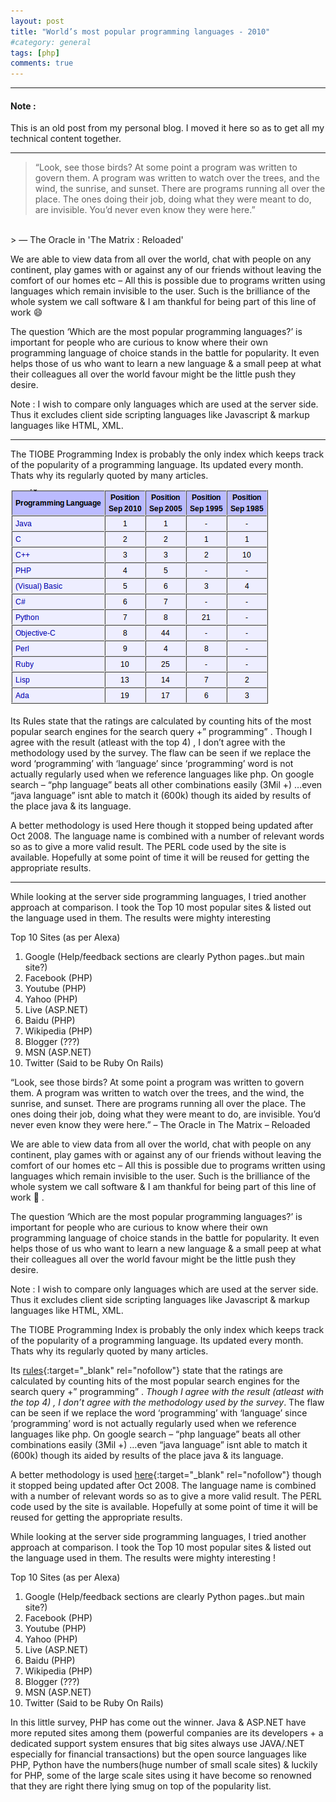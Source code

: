 ```yaml
---
layout: post
title: "World’s most popular programming languages - 2010"
#category: general
tags: [php]
comments: true
---
```

****
#### Note : 
This is an old post from my personal blog.
I moved it here so as to get all my technical content together.

****
> “Look, see those birds? At some point a program was written to govern them. A program was written to watch over the trees, and the wind, the sunrise, and sunset. There are programs running all over the place. The ones doing their job, doing what they were meant to do, are invisible. You’d never even know they were here.” 
<br/>
> ― The Oracle in 'The Matrix : Reloaded'

We are able to view data from all over the world, chat with people on any continent, play games with or against any of our friends without leaving the comfort of our homes etc – All this is possible due to programs written using languages which remain invisible to the user.
Such is the brilliance of the whole system we call software & I am thankful for being part of this line of work :smile:

The question ‘Which are the most popular programming languages?’ is important for people who are curious to know where their own programming language of choice stands in the battle for popularity. It even helps those of us who want to learn a new language & a small peep at what their colleagues all over the world favour might be the little push they desire.

Note : I wish to compare only languages which are used at the server side. Thus it excludes client side scripting languages like Javascript & markup languages like HTML, XML.

****

The TIOBE Programming Index is probably the only index which keeps track of the popularity of a programming language. Its updated every month. Thats why its regularly quoted by many articles.

!["Tiobe 2010"](/assets/images/tiobestat2010.png "Tiobe 2010")

Its Rules state that the ratings are calculated by counting hits of the most popular search engines for the search query +”<language> programming” .
Though I agree with the result (atleast with the top 4) , I don’t agree with the methodology used by the survey. The flaw can be seen if we replace the word ‘programming’ with ‘language’ since ‘programming’ word is not actually regularly used when we reference languages like php.
On google search – “php language” beats all other combinations easily (3Mil +) …even “java language” isnt able to match it (600k) though its aided by results of the place java & its language.

A better methodology is used Here though it stopped being updated after Oct 2008. The language name is combined with a number of relevant words so as to give a more valid result. The PERL code used by the site is available. Hopefully at some point of time it will be reused for getting the appropriate results.

****

While looking at the server side programming languages, I tried another approach at comparison. I took the Top 10 most popular sites & listed out the language used in them. The results were mighty interesting 

Top 10 Sites (as per Alexa)
1. Google (Help/feedback sections are clearly Python pages..but main site?)
2. Facebook (PHP)
3. Youtube (PHP)
4. Yahoo (PHP)
5. Live (ASP.NET)
6. Baidu (PHP)
7. Wikipedia (PHP)
8. Blogger (???)
9. MSN (ASP.NET)
10. Twitter (Said to be Ruby On Rails)


“Look, see those birds? At some point a program was written to govern them. A program was written to watch over the trees, and the wind, the sunrise, and sunset. There are programs running all over the place. The ones doing their job, doing what they were meant to do, are invisible. You’d never even know they were here.”
– The Oracle in The Matrix – Reloaded
 
We are able to view data from all over the world, chat with people on any continent, play games with or against any of our friends without leaving the comfort of our homes etc – All this is possible due to programs written using languages which remain invisible to the user.
Such is the brilliance of the whole system we call software & I am thankful for being part of this line of work 🙂 .

The question ‘Which are the most popular programming languages?’ is important for people who are curious to know where their own programming language of choice stands in the battle for popularity. It even helps those of us who want to learn a new language & a small peep at what their colleagues all over the world favour might be the little push they desire.

Note : I wish to compare only languages which are used at the server side. Thus it excludes client side scripting languages like Javascript & markup languages like HTML, XML.

The TIOBE Programming Index is probably the only index which keeps track of the popularity of a programming language. Its updated every month. Thats why its regularly quoted by many articles.

 
Its [rules](https://www.tiobe.com/tiobe-index/programming-languages-definition/){:target="_blank" rel="nofollow"} state that the ratings are calculated by counting hits of the most popular search engines for the search query +”<language> programming” .
*Though I agree with the result (atleast with the top 4) , I don’t agree with the methodology used by the survey*. The flaw can be seen if we replace the word ‘programming’ with ‘language’ since ‘programming’ word is not actually regularly used when we reference languages like php.
On google search – “php language” beats all other combinations easily (3Mil +) …even “java language” isnt able to match it (600k) though its aided by results of the place java & its language.

A better methodology is used [here](https://web.archive.org/web/20110820084147/http://lui.arbingersys.com/index.html){:target="_blank" rel="nofollow"} though it stopped being updated after Oct 2008. The language name is combined with a number of relevant words so as to give a more valid result. The PERL code used by the site is available. Hopefully at some point of time it will be reused for getting the appropriate results.

While looking at the server side programming languages, I tried another approach at comparison. I took the Top 10 most popular sites & listed out the language used in them. The results were mighty interesting !
 
Top 10 Sites (as per Alexa)
1. Google (Help/feedback sections are clearly Python pages..but main site?)
2. Facebook (PHP)
3. Youtube (PHP)
4. Yahoo (PHP)
5. Live (ASP.NET)
6. Baidu (PHP)
7. Wikipedia (PHP)
8. Blogger (???)
9. MSN (ASP.NET)
10. Twitter (Said to be Ruby On Rails)

In this little survey, PHP has come out the winner. Java & ASP.NET have more reputed sites among them (powerful companies are its developers + a dedicated support system ensures that big sites always use JAVA/.NET especially for financial transactions) but the open source languages like PHP, Python have the numbers(huge number of small scale sites) & luckily for PHP, some of the large scale sites using it have become so renowned that they are right there lying smug on top of the popularity list.